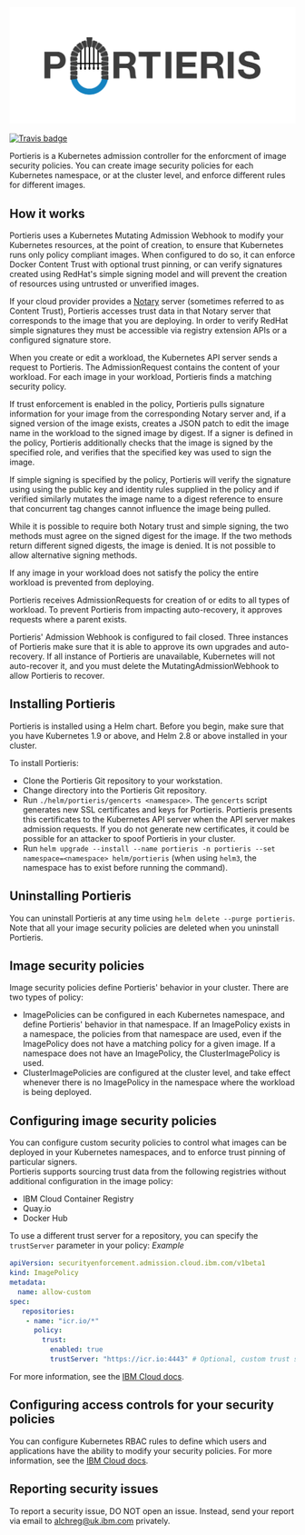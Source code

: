 ![Portieris logo](./logos/text_and_logo.svg)

[![Travis badge](https://api.travis-ci.org/IBM/portieris.svg?branch=master)](https://travis-ci.org/IBM/portieris)

Portieris is a Kubernetes admission controller for the enforcment of image security policies. You can create image security policies for each Kubernetes namespace, or at the cluster level, and enforce different rules for different images.

## How it works

Portieris uses a Kubernetes Mutating Admission Webhook to modify your Kubernetes resources, at the point of creation, to ensure that Kubernetes runs only policy compliant images. When configured to do so, it can enforce Docker Content Trust with optional trust pinning, or can verify signatures created using RedHat's simple signing model and will prevent the creation of resources using untrusted or unverified images.

If your cloud provider provides a [Notary](https://github.com/theupdateframework/notary) server (sometimes referred to as Content Trust), Portieris accesses trust data in that Notary server that corresponds to the image that you are deploying. In order to verify RedHat simple signatures they must be accessible via registry extension APIs or a configured signature store.

When you create or edit a workload, the Kubernetes API server sends a request to Portieris. The AdmissionRequest contains the content of your workload. For each image in your workload, Portieris finds a matching security policy.


If trust enforcement is enabled in the policy, Portieris pulls signature information for your image from the corresponding Notary server and, if a signed version of the image exists, creates a JSON patch to edit the image name in the workload to the signed image by digest. If a signer is defined in the policy, Portieris additionally checks that the image is signed by the specified role, and verifies that the specified key was used to sign the image.


If simple signing is specified by the policy, Portieris will verify the signature using using the public key and identity rules supplied in the policy and if verified similarly mutates the image name to a digest reference to ensure that concurrent tag changes cannot influence the image being pulled.


While it is possible to require both Notary trust and simple signing, the two methods must agree on the signed digest for the image. If the two methods return different signed digests, the image is denied. It is not possible to allow alternative signing methods.

If any image in your workload does not satisfy the policy the entire workload is prevented from deploying.

Portieris receives AdmissionRequests for creation of or edits to all types of workload. To prevent Portieris from impacting auto-recovery, it approves requests where a parent exists.

Portieris' Admission Webhook is configured to fail closed. Three instances of Portieris make sure that it is able to approve its own upgrades and auto-recovery. If all instance of Portieris are unavailable, Kubernetes will not auto-recover it, and you must delete the MutatingAdmissionWebhook to allow Portieris to recover.

## Installing Portieris

Portieris is installed using a Helm chart. Before you begin, make sure that you have Kubernetes 1.9 or above, and Helm 2.8 or above installed in your cluster.

To install Portieris:

* Clone the Portieris Git repository to your workstation.
* Change directory into the Portieris Git repository.
* Run `./helm/portieris/gencerts <namespace>`. The `gencerts` script generates new SSL certificates and keys for Portieris. Portieris presents this certificates to the Kubernetes API server when the API server makes admission requests. If you do not generate new certificates, it could be possible for an attacker to spoof Portieris in your cluster.
* Run `helm upgrade --install --name portieris -n portieris --set namespace=<namespace> helm/portieris` (when using `helm3`, the namespace has to exist before running the command).

## Uninstalling Portieris

You can uninstall Portieris at any time using `helm delete --purge portieris`. Note that all your image security policies are deleted when you uninstall Portieris.

## Image security policies

Image security policies define Portieris' behavior in your cluster. There are two types of policy:

* ImagePolicies can be configured in each Kubernetes namespace, and define Portieris' behavior in that namespace. If an ImagePolicy exists in a namespace, the policies from that namespace are used, even if the ImagePolicy does not have a matching policy for a given image. If a namespace does not have an ImagePolicy, the ClusterImagePolicy is used.
* ClusterImagePolicies are configured at the cluster level, and take effect whenever there is no ImagePolicy in the namespace where the workload is being deployed.

## Configuring image security policies

You can configure custom security policies to control what images can be deployed in your Kubernetes namespaces, and to enforce trust pinning of particular signers.  
Portieris supports sourcing trust data from the following registries without additional configuration in the image policy:
* IBM Cloud Container Registry
* Quay.io
* Docker Hub

To use a different trust server for a repository, you can specify the `trustServer` parameter in your policy:
*Example*
```yaml
apiVersion: securityenforcement.admission.cloud.ibm.com/v1beta1
kind: ImagePolicy
metadata:
  name: allow-custom
spec:
   repositories:
    - name: "icr.io/*"
      policy:
        trust:
          enabled: true
          trustServer: "https://icr.io:4443" # Optional, custom trust server for repository
```  
For more information, see the [IBM Cloud docs](https://cloud.ibm.com/docs/services/Registry?topic=registry-security_enforce#customize_policies).
## Configuring access controls for your security policies

You can configure Kubernetes RBAC rules to define which users and applications have the ability to modify your security policies. For more information, see the [IBM Cloud docs](https://cloud.ibm.com/docs/services/Registry?topic=registry-security_enforce#assign_user_policy).

## Reporting security issues

To report a security issue, DO NOT open an issue. Instead, send your report via email to alchreg@uk.ibm.com privately.
